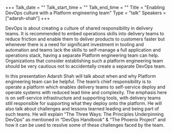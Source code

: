 +++
Talk_date = ""
Talk_start_time = ""
Talk_end_time = ""
Title = "Enabling DevOps culture with a Platform engineering team"
Type = "talk"
Speakers = ["adarsh-shah"]
+++

DevOps is about creating a culture of shared responsibility in delivery teams. It is recommended to embed operations skills into delivery teams to reduce friction and enable them to deliver products to customers faster but whenever there is a need for significant investment in tooling and automation and teams lack the skills to self-manage a full application and operations stack, having a separate Platform engineering team can help. Organizations that consider establishing such a platform engineering team should be very cautious not to accidentally create a separate DevOps team.

In this presentation Adarsh Shah will talk about when and why Platform engineering team can be helpful. The team’s chief responsibility is to operate a platform which enables delivery teams to self-service deploy and operate systems with reduced lead time and complexity. The emphasis here is on self-service infrastructure and supporting tools, with delivery teams still responsible for supporting what they deploy onto the platform. He will also talk about challenges and lessons learned leading and being part of such teams. He will explain “The Three Ways: The Principles Underpinning DevOps” as mentioned in “DevOps Handbook” & “The Phoenix Project” and how it can be used to resolve some of these challenges faced by the team.
